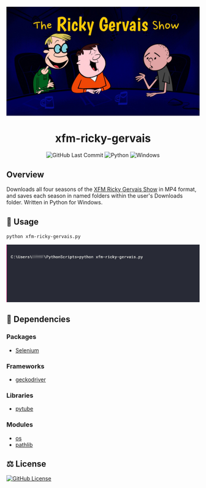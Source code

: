 <div align="center">

![xfm-ricky-gervais.jpg](img/xfm-ricky-gervais.jpg)

# xfm-ricky-gervais

![GitHub Last Commit](https://img.shields.io/github/last-commit/presentformyfriends/xfm-ricky-gervais?color=hotpink&logo=git&logoColor=pink) ![Python](https://img.shields.io/pypi/pyversions/selenium?color=hotpink&logo=python&logoColor=pink) ![Windows](https://img.shields.io/badge/windows-10-hotpink?logo=windows&logoColor=pink)

</div>


## Overview
Downloads all four seasons of the [XFM Ricky Gervais Show](https://www.therickygervaisshow.com/xfm-vault) in MP4 format, and saves each season in named folders within the user's Downloads folder. Written in Python for Windows.


## :memo: Usage

```
python xfm-ricky-gervais.py
```

![xfm-ricky-gervais.gif](img/xfm-ricky-gervais.gif)

## :snake: Dependencies

### Packages
* [Selenium](https://pypi.org/project/selenium/)

### Frameworks
* [geckodriver](https://github.com/mozilla/geckodriver)

### Libraries
* [pytube](https://github.com/pytube/pytube)

### Modules
* [os](https://docs.python.org/3/library/os.html#module-os)
* [pathlib](https://docs.python.org/3/library/pathlib.html)

## ⚖️ License

[![GitHub License](https://img.shields.io/github/license/presentformyfriends/xfm-ricky-gervais?color=hotpink)](https://github.com/presentformyfriends/xfm-ricky-gervais/blob/master/LICENSE)
